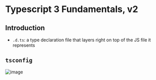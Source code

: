 # Typescript 3 Fundamentals, v2

## Introduction
-  `.d.ts`: a type declaration file that layers right on top of the JS file it represents 

## `tsconfig`
![image](https://user-images.githubusercontent.com/11481046/110247755-1592bb80-7f6e-11eb-8efc-2731d3c7bf4c.png)

